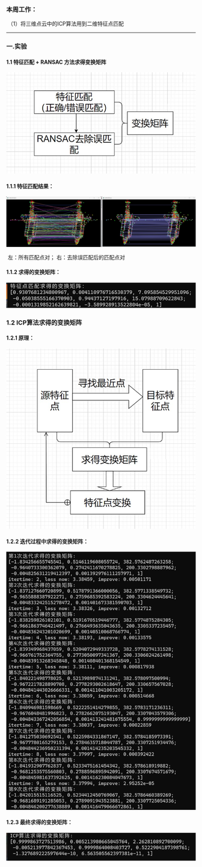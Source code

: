 ### 本周工作：

​	（1）将三维点云中的ICP算法用到二维特征点匹配

------

### 一.实验

#### 1.1 特征匹配 + RANSAC 方法求得变换矩阵

![4](./images/2023.03.09/4.jpg)

#### 1.1.1 特征匹配结果：

![7](./images/2023.03.09/7.jpg)

​                            左：所有匹配点对；  右：去除误匹配后的匹配点对

#### 1.1.2 求得的变换矩阵：

![1](./images/2023.03.09/1.jpg)

### 1.2 ICP算法求得的变换矩阵

#### 1.2.1 原理：

![8](./images/2023.03.09/8.jpg)

#### 1.2.2 迭代过程中求得的变换矩阵：

![2](./images/2023.03.09/2.jpg)

#### 1.2.3 最终求得的变换矩阵：

![3](./images/2023.03.09/3.jpg)



